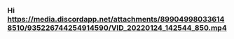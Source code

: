 ### Hi https://media.discordapp.net/attachments/899049980336148510/935226744254914590/VID_20220124_142544_850.mp4

